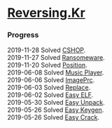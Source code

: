 # [Reversing.Kr](http://reversing.kr/)

### Progress
2019-11-28 Solved [CSHOP](./CSHOP).  
2019-11-27 Solved [Ransomeware](./ransomware).  
2019-11-20 Solved [Position](./Position).  
2019-06-08 Solved [Music Player](./Music_Player).  
2019-06-06 Solved [ImagePrc](./ImagePrc).  
2019-06-03 Solved [Replace](./Replace).  
2019-06-02 Solved [Easy ELF](./Easy_ELF).  
2019-05-30 Solved [Easy Unpack](./Easy_UnpackMe).  
2019-05-26 Solved [Easy Keygen](./Easy_KeygenMe).  
2019-05-26 Solved [Easy Crack](./Easy_CrackMe).  
